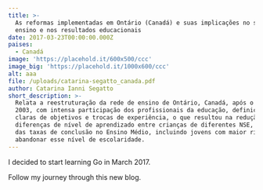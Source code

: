 ```yaml
---
title: >-
  As reformas implementadas em Ontário (Canadá) e suas implicações no sistema de
  ensino e nos resultados educacionais
date: 2017-03-23T00:00:00.000Z
paises:
  - Canadá
image: 'https://placehold.it/600x500/ccc'
image_big: 'https://placehold.it/1000x600/ccc'
alt: aaa
file: /uploads/catarina-segatto_canada.pdf
author: Catarina Ianni Segatto
short_description: >-
  Relata a reestruturação da rede de ensino de Ontário, Canadá, após o ano de
  2003, com intensa participação dos profissionais da educação, definições
  claras de objetivos e trocas de experiência, o que resultou na redução das
  diferenças de nível de aprendizado entre crianças de diferentes NSE, elevação
  das taxas de conclusão no Ensino Médio, incluindo jovens com maior risco de
  abandonar esse nível de escolaridade.
---
```


I decided to start learning Go in March 2017.

Follow my journey through this new blog.
